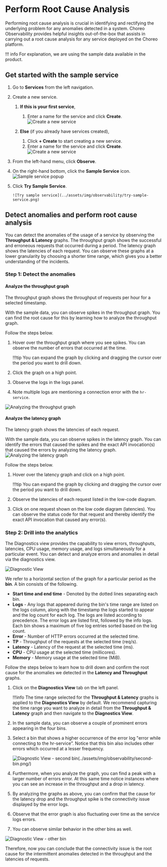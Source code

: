 # Perform Root Cause Analysis

Performing root cause analysis is crucial in identifying and rectifying the underlying problem for any anomalies detected in a system. Choreo Observability provides helpful insights out-of-the-box that assists in carrying out a root cause analysis for any service deployed on the Choreo platform.

!!! info
    For explanation, we are using the sample data available in the product.
    
## Get started with the sample service

1. Go to **Services** from the left navigation.
2. Create a new service.
    1. **If this is your first service**, 
    
        1. Enter a name for the service and click **Create**. 
           ![Create a new service](../assets/img/observability/first-service-creation.png)
           
    2. **Else** (if you already have services created), 
        
        1. Click **+ Create** to start creating a new service.
        2. Enter a name for the service and click **Create**.
           ![Create a new service](../assets/img/observability/service-creation.png)

3. From the left-hand menu, click **Observe**.
4. On the right-hand bottom, click the **Sample Service** icon.
       ![Sample service popup](../assets/img/observability/sample-service-pop-up.png)
5. Click **Try Sample Service**.

       ![Try sample service](../assets/img/observability/try-sample-service.png)
    
## Detect anomalies and perform root cause analysis
You can detect the anomalies of the usage of a service by observing the **Throughput & Latency** graphs. The throughput graph shows the successful and erroneous requests that occurred during a period. The latency graph shows the latencies of each request. You can observe these graphs at a lower granularity by choosing a shorter time range, which gives you a better understanding of the incidents.

### Step 1: Detect the anomalies

#### Analyze the throughput graph
The throughput graph shows the throughput of requests per hour for a selected timestamp. 

With the sample data, you can observe spikes in the throughput graph.  You can find the root cause for this by learning how to analyze the throughput graph.

Follow the steps below. 

1. Hover over the throughput graph where you see spikes. You can observe the number of errors that occurred at the time. 
    
    !!!tip
        You can expand the graph by clicking and dragging the cursor over the period you want to drill down.
        
2. Click the graph on a high point.
3. Observe the logs in the logs panel.
4. Note multiple logs are mentioning a connection error with the `hr-service`.
 
![Analyzing the throughput graph](../assets/img/observability/throughput-graph-analysis.png)
 
#### Analyze the latency graph

The latency graph shows the latencies of each request.

With the sample data, you can observe spikes in the latency graph. You can identify the errors that caused the spikes and the exact API invocation(s) that caused the errors by analyzing the latency graph. 
![Analyzing the latency graph](../assets/img/observability/latency-graph-analysis.png)

Follow the steps below.

1. Hover over the latency graph and click on a high point.
   
    !!!tip
        You can expand the graph by clicking and dragging the cursor over the period you want to drill down.
        
2. Observe the latencies of each request listed in the low-code diagram.
3. Click on one request shown on the low code diagram (latencies). You can observe the status code for that request and thereby identify the exact API invocation that caused any error(s).

### Step 2: Drill into the analytics
The Diagnostics view provides the capability to view errors, throughputs, latencies, CPU usage, memory usage, and logs simultaneously for a particular event. You can detect and analyze errors and anomalies in detail via the diagnostics view.

![Diagnostic View](../assets/img/observability/diagnostics-view.png)

We refer to a horizontal section of the graph for a particular period as the **bin**. A bin consists of the following.

- **Start time and end time** - Denoted by the dotted lines separating each bin.
- **Logs** - Any logs that appeared during the bin's time range are listed on the logs column, along with the timestamp the logs started to appear and the log count for each log. The logs are listed according to precedence. The error logs are listed first, followed by the info logs. Each bin shows a maximum of five log entries sorted based on the log count.
- **Error** - Number of HTTP errors occurred at the selected time.
- **TP** - Throughput of the requests at the selected time (req/s).  
- **Latency** - Latency of the request at the selected time (ms).
- **CPU** - CPU usage at the selected time (millicores).
- **Memory** - Memory usage at the selected time (MiB).

Follow the steps below to learn how to drill down and confirm the root cause for the anomalies we detected in the **Latency and Throughput** graphs.

1. Click on the **Diagnostics View** tab on the left panel. 

    !!!info
        The time range selected for the **Throughput & Latency** graphs is applied to the **Diagnostics View** by default. We recommend capturing the time range you want to analyze in detail from the **Throughput & Latency** graph and then navigate to the **Diagnostics View**.
        
2. In the sample data, you can observe a couple of prominent errors appearing in the four bins.
3. Select a bin that shows a higher occurrence of the error log "error while connecting to the hr-service”. Notice that this bin also includes other errors which occurred at a lesser frequency.

    ![Diagnostic View - second bin(../assets/img/observability/second-bin.png/)
](../assets/img/observability/second-bin.png)

4. Furthermore, when you analyze the graph, you can find a peak with a larger number of errors error. At this same time notice instances where you can see an increase in the throughput and a drop in latency. 
5. By analyzing the graphs as above, you can confirm that the cause for the latency drop and the throughput spike is the connectivity issue displayed by the error logs.
6. Observe that the error graph is also fluctuating over time as the service logs errors.
7.  You can observe similar behavior in the other bins as well.

   ![Diagnostic View - other bin](../assets/img/observability/other-bins.png)
   
   
Therefore, now you can conclude that the connectivity issue is the root cause for the intermittent anomalies detected in the throughput and the latencies of requests.
